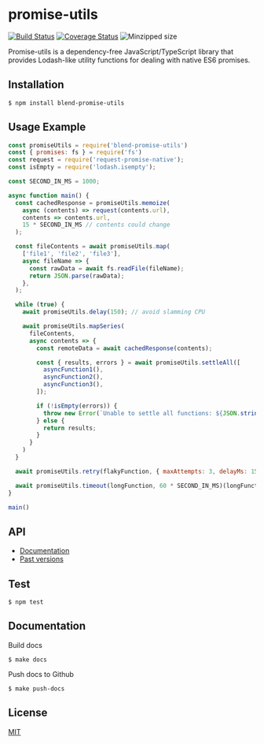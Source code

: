 promise-utils
=============

[![Build Status](https://circleci.com/gh/blend/promise-utils.svg?style=shield)](https://circleci.com/gh/blend/promise-utils)
[![Coverage Status](https://coveralls.io/repos/github/blend/promise-utils/badge.svg?branch=master)](https://coveralls.io/github/blend/promise-utils?branch=master)
![Minzipped size](https://img.shields.io/bundlephobia/minzip/blend-promise-utils.svg)

Promise-utils is a dependency-free JavaScript/TypeScript library that
provides Lodash-like utility functions for dealing with native ES6
promises.

## Installation

```
$ npm install blend-promise-utils
```

## Usage Example

```js
const promiseUtils = require('blend-promise-utils')
const { promises: fs } = require('fs')
const request = require('request-promise-native');
const isEmpty = require('lodash.isempty');

const SECOND_IN_MS = 1000;

async function main() {
  const cachedResponse = promiseUtils.memoize(
    async (contents) => request(contents.url),
    contents => contents.url,
    15 * SECOND_IN_MS // contents could change
  );

  const fileContents = await promiseUtils.map(
    ['file1', 'file2', 'file3'],
    async fileName => {
      const rawData = await fs.readFile(fileName);
      return JSON.parse(rawData);
    },
  );

  while (true) {
    await promiseUtils.delay(150); // avoid slamming CPU

    await promiseUtils.mapSeries(
      fileContents,
      async contents => {
        const remoteData = await cachedResponse(contents);

        const { results, errors } = await promiseUtils.settleAll([
          asyncFunction1(),
          asyncFunction2(),
          asyncFunction3(),
        ]);

        if (!isEmpty(errors)) {
          throw new Error(`Unable to settle all functions: ${JSON.stringify(errors)}`);
        } else {
          return results;
        }
      }
    )
  }

  await promiseUtils.retry(flakyFunction, { maxAttempts: 3, delayMs: 150 })(flakyFunctionArgument);

  await promiseUtils.timeout(longFunction, 60 * SECOND_IN_MS)(longFunctionArgument);
}

main()
```

## API

- [Documentation][2]
- [Past versions][3]

## Test

```
$ npm test
```

## Documentation

Build docs
```
$ make docs
```

Push docs to Github
```
$ make push-docs
```

## License

[MIT](LICENSE)

[1]: https://blend.github.io/promise-utils
[2]: https://blend.github.io/promise-utils/latest/
[3]: https://blend.github.io/promise-utils/versions.html
